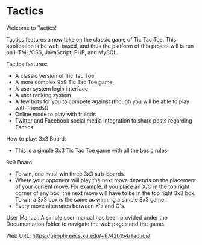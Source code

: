# Tactics

Welcome to Tactics! 

Tactics features a new take on the classic game of Tic Tac Toe. This application is be web-based, and thus the platform of this project will is run on HTML/CSS, JavaScript, PHP, and MySQL.

Tactics features:
- A classic version of Tic Tac Toe.
- A more complex 9x9 Tic Tac Toe game,
- A user system login interface
- A user ranking system 
- A few bots for you to compete against (though you will be able to play with friends)!
- Online mode to play with friends
- Twitter and Facebook social media integration to share posts regarding Tactics

How to play:
3x3 Board:
- This is a simple 3x3 Tic Tac Toe game with all the basic rules.

9x9 Board:
- To win, one must win three 3x3 sub-boards. 
- Where your opponent will play the next move depends on the placement of your current move. For example, if you place an X/O in the top right corner of any box, the next move will have to be in the top right 3x3 box. To win a 3x3 box is the same as winning a simple 3x3 game.
- Every move alternates between X's and O's.

User Manual:
A simple user manual has been provided under the Documentation folder to navigate the web pages and the game.

Web URL: 
https://people.eecs.ku.edu/~k742b154/Tactics/

